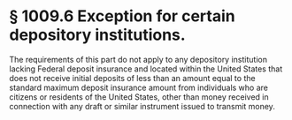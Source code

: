 # § 1009.6   Exception for certain depository institutions.

The requirements of this part do not apply to any depository institution lacking Federal deposit insurance and located within the United States that does not receive initial deposits of less than an amount equal to the standard maximum deposit insurance amount from individuals who are citizens or residents of the United States, other than money received in connection with any draft or similar instrument issued to transmit money.




